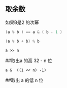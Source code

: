 ## 取余数

如果B是2 的次幂

```c++
(a % b ) == a & ( b - 1 )

(a % b + b) % b
```

```
a >> n 
```

##取出a 的高 32 - n 位



```
a &  ((1 << n) -1) 
```

##取出 a 的低 n 位



